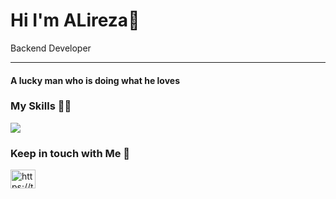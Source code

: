 Hi I'm ALireza👋
======
 

Backend Developer


---

<h4>A lucky man who is doing what he loves<h3/>

<h3>My Skills 🎲🧩</h3>
<p align="left">
  <img src="https://skillicons.dev/icons?i=html,css,sass,bootstrap,tailwind,javascript,ts,react,redux,nextjs,nodejs,express,mongodb,mysql,redis,npm,git,github,postman"/>
<!--   nestjs,graphql,jest,docker,postgres,rabbitmq -->
</p>

<h3>Keep in touch with Me 🤙</h3>
<a href="https://t.me/Alireza_edk13" target="blank"><img align="center" src="https://upload.wikimedia.org/wikipedia/commons/8/82/Telegram_logo.svg" alt="https://t.me/HosseinDeveloper" height="30" width="40" /></a>
